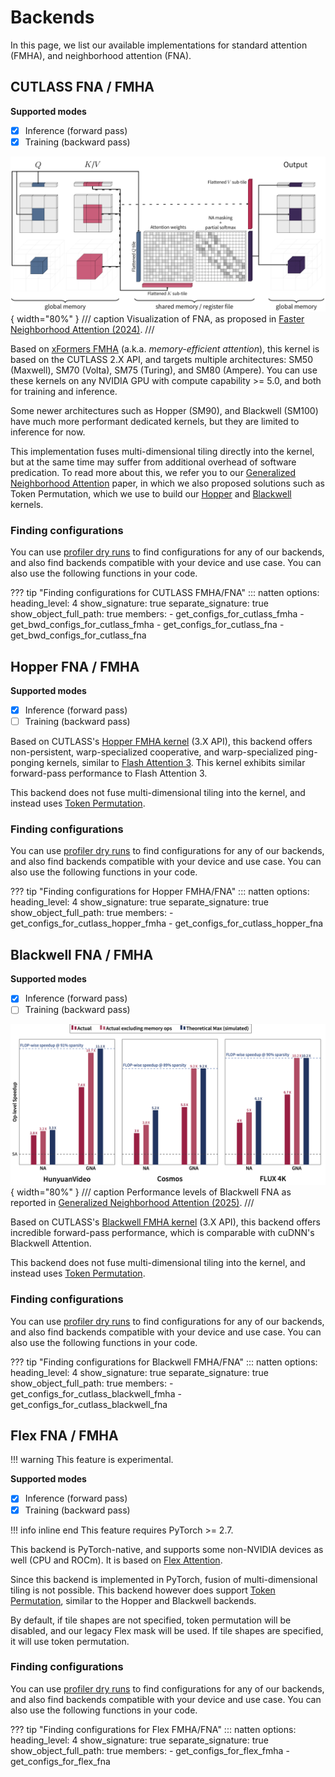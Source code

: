 # Backends

In this page, we list our available implementations for standard attention (FMHA), and neighborhood
attention (FNA).

## CUTLASS FNA / FMHA

**Supported modes**

- [x] Inference (forward pass)
- [x] Training (backward pass)

![FNA visualization](assets/ampere-fna-viz.png){ width="80%" }
/// caption
Visualization of FNA, as proposed in
[Faster Neighborhood Attention (2024)](https://arxiv.org/abs/2403.04690).
///

Based on
[xFormers FMHA](https://github.com/NVIDIA/cutlass/tree/main/examples/41_fused_multi_head_attention)
(a.k.a. _memory-efficient attention_), this kernel is based on the CUTLASS 2.X API, and targets
multiple architectures: SM50 (Maxwell), SM70 (Volta), SM75 (Turing), and SM80 (Ampere).
You can use these kernels on any NVIDIA GPU with compute capability >= 5.0, and
both for training and inference.

Some newer architectures such as Hopper (SM90), and Blackwell (SM100) have much more performant
dedicated kernels, but they are limited to inference for now.

This implementation fuses multi-dimensional tiling directly into the kernel, but at the same time
may suffer from additional overhead of software predication.
To read more about this, we refer you to our
[Generalized Neighborhood Attention](https://arxiv.org/abs/2504.16922) paper, in which we also
proposed solutions such as Token Permutation, which we use to build our
[Hopper](#hopper-fna-fmha) and [Blackwell](#blackwell-fna-fmha) kernels.


### Finding configurations

You can use [profiler dry runs](profiler.md#dry-run) to find configurations for any of our
backends, and also find backends compatible with your device and use case. You can also use the
following functions in your code.

??? tip "Finding configurations for CUTLASS FMHA/FNA"
    ::: natten
        options:
              heading_level: 4
              show_signature: true
              separate_signature: true
              show_object_full_path: true
              members:
                  - get_configs_for_cutlass_fmha
                  - get_bwd_configs_for_cutlass_fmha
                  - get_configs_for_cutlass_fna
                  - get_bwd_configs_for_cutlass_fna


## Hopper FNA / FMHA

**Supported modes**

- [x] Inference (forward pass)
- [ ] Training (backward pass)

Based on CUTLASS's
[Hopper FMHA kernel](https://github.com/NVIDIA/cutlass/tree/main/examples/88_hopper_fmha)
(3.X API), this backend offers non-persistent,
warp-specialized cooperative, and warp-specialized ping-ponging kernels, similar to
[Flash Attention 3](https://arxiv.org/abs/2407.08608). This kernel exhibits similar forward-pass
performance to Flash Attention 3.

This backend does not fuse multi-dimensional tiling into the kernel, and instead uses
[Token Permutation](https://arxiv.org/abs/2504.16922).

### Finding configurations

You can use [profiler dry runs](profiler.md#dry-run) to find configurations for any of our
backends, and also find backends compatible with your device and use case. You can also use the
following functions in your code.

??? tip "Finding configurations for Hopper FMHA/FNA"
    ::: natten
        options:
              heading_level: 4
              show_signature: true
              separate_signature: true
              show_object_full_path: true
              members:
                  - get_configs_for_cutlass_hopper_fmha
                  - get_configs_for_cutlass_hopper_fna


## Blackwell FNA / FMHA

**Supported modes**

- [x] Inference (forward pass)
- [ ] Training (backward pass)

![Blackwell FNA performance sample](assets/blackwell-fna-perf.png){ width="80%" }
/// caption
Performance levels of Blackwell FNA as reported in
[Generalized Neighborhood Attention (2025)](https://arxiv.org/abs/2504.16922).
///

Based on CUTLASS's
[Blackwell FMHA kernel](https://github.com/NVIDIA/cutlass/tree/main/examples/77_blackwell_fmha)
(3.X API), this backend offers incredible forward-pass performance, which is comparable with
cuDNN's Blackwell Attention.

This backend does not fuse multi-dimensional tiling into the kernel, and instead uses
[Token Permutation](https://arxiv.org/abs/2504.16922).

### Finding configurations

You can use [profiler dry runs](profiler.md#dry-run) to find configurations for any of our
backends, and also find backends compatible with your device and use case. You can also use the
following functions in your code.

??? tip "Finding configurations for Blackwell FMHA/FNA"
    ::: natten
        options:
              heading_level: 4
              show_signature: true
              separate_signature: true
              show_object_full_path: true
              members:
                  - get_configs_for_cutlass_blackwell_fmha
                  - get_configs_for_cutlass_blackwell_fna


## Flex FNA / FMHA

!!! warning
    This feature is experimental.

**Supported modes**

- [x] Inference (forward pass)
- [x] Training (backward pass)

!!! info inline end
    This feature requires PyTorch >= 2.7.

This backend is PyTorch-native, and supports some non-NVIDIA devices as well (CPU and ROCm).
It is based on 
[Flex Attention](https://docs.pytorch.org/docs/stable/nn.attention.flex_attention.html#module-torch.nn.attention.flex_attention).

Since this backend is implemented in PyTorch, fusion of multi-dimensional tiling is not possible.
This backend however does support [Token Permutation](https://arxiv.org/abs/2504.16922), similar to
the Hopper and Blackwell backends.

By default, if tile shapes are not specified, token permutation will be disabled, and our
legacy Flex mask will be used.
If tile shapes are specified, it will use token permutation.

### Finding configurations

You can use [profiler dry runs](profiler.md#dry-run) to find configurations for any of our
backends, and also find backends compatible with your device and use case. You can also use the
following functions in your code.

??? tip "Finding configurations for Flex FMHA/FNA"
    ::: natten
        options:
              heading_level: 4
              show_signature: true
              separate_signature: true
              show_object_full_path: true
              members:
                  - get_configs_for_flex_fmha
                  - get_configs_for_flex_fna
